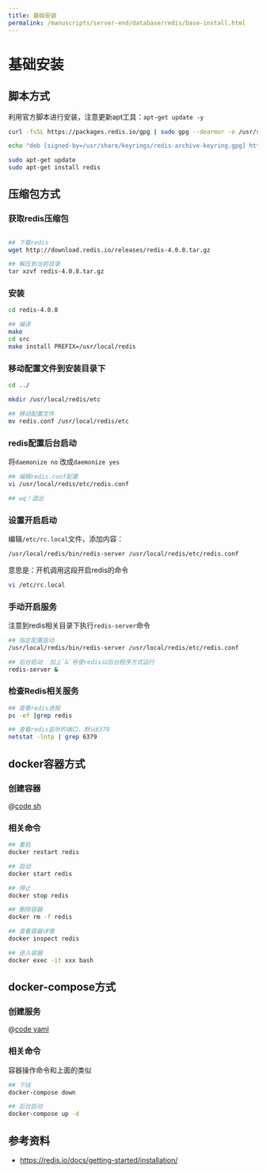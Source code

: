 ```yaml
---
title: 基础安装
permalink: /manuscripts/server-end/database/redis/base-install.html
---
```


# 基础安装

## 脚本方式

利用官方脚本进行安装，注意更新apt工具：`apt-get update -y`

```bash
curl -fsSL https://packages.redis.io/gpg | sudo gpg --dearmor -o /usr/share/keyrings/redis-archive-keyring.gpg

echo "deb [signed-by=/usr/share/keyrings/redis-archive-keyring.gpg] https://packages.redis.io/deb $(lsb_release -cs) main" | sudo tee /etc/apt/sources.list.d/redis.list

sudo apt-get update
sudo apt-get install redis

```

## 压缩包方式

### 获取redis压缩包

```bash

## 下载redis
wget http://download.redis.io/releases/redis-4.0.8.tar.gz

## 解压到当前目录
tar xzvf redis-4.0.8.tar.gz
```

### 安装

```bash
cd redis-4.0.8

## 编译
make
cd src
make install PREFIX=/usr/local/redis
```

### 移动配置文件到安装目录下

```bash
cd ../

mkdir /usr/local/redis/etc

## 移动配置文件
mv redis.conf /usr/local/redis/etc
```

### redis配置后台启动

将`daemonize no` 改成`daemonize yes`

```bash
## 编辑redis.conf配置
vi /usr/local/redis/etc/redis.conf 

## wq！退出
```

### 设置开启启动

编辑`/etc/rc.local`文件，添加内容：

```bash
/usr/local/redis/bin/redis-server /usr/local/redis/etc/redis.conf 
```

意思是：开机调用这段开启redis的命令

```bash
vi /etc/rc.local 
```

### 手动开启服务

注意到redis相关目录下执行`redis-server`命令

```bash
## 指定配置启动
/usr/local/redis/bin/redis-server /usr/local/redis/etc/redis.conf 

## 后台启动  加上`&`号使redis以后台程序方式运行
redis-server &
```

### 检查Redis相关服务

```bash
## 查看redis进程
ps -ef |grep redis

## 查看redis监听的端口，默认6379
netstat -lntp | grep 6379

```

## docker容器方式

### 创建容器

@[code sh](@code/redis/docker-install.sh)

### 相关命令

```bash
## 重启
docker restart redis

## 启动
docker start redis

## 停止
docker stop redis

## 删除容器
docker rm -f redis

## 查看容器详情
docker inspect redis

## 进入容器
docker exec -it xxx bash

```

## docker-compose方式

### 创建服务

@[code yaml](@code/redis/docker-compose.yaml)

### 相关命令

容器操作命令和上面的类似

```bash
## 下线
docker-compose down

## 后台启动
docker-compose up -d

```

## 参考资料

- <https://redis.io/docs/getting-started/installation/>
